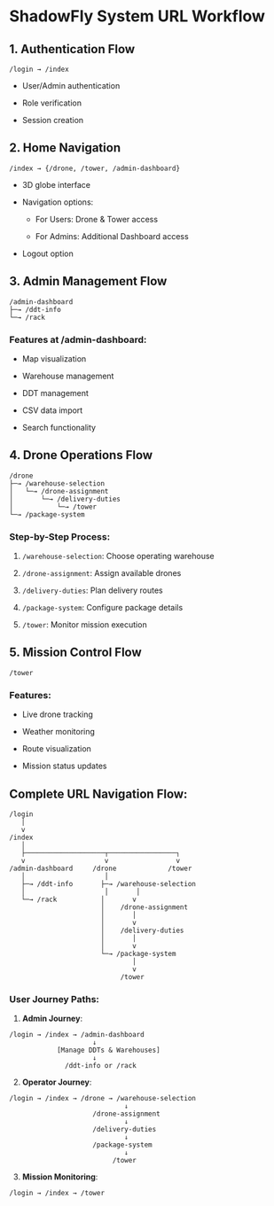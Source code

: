 # ShadowFly System URL Workflow

## 1. Authentication Flow
```
/login → /index
```
- User/Admin authentication

- Role verification

- Session creation

## 2. Home Navigation
```
/index → {/drone, /tower, /admin-dashboard}
```

- 3D globe interface

- Navigation options:

  - For Users: Drone & Tower access
  
  - For Admins: Additional Dashboard access
  
- Logout option

## 3. Admin Management Flow
```
/admin-dashboard
├─→ /ddt-info
└─→ /rack
```
### Features at /admin-dashboard:

- Map visualization

- Warehouse management

- DDT management

- CSV data import

- Search functionality

## 4. Drone Operations Flow
```
/drone
├─→ /warehouse-selection
│   └─→ /drone-assignment
│       └─→ /delivery-duties
│           └─→ /tower
└─→ /package-system
```

### Step-by-Step Process:

1. `/warehouse-selection`: Choose operating warehouse

2. `/drone-assignment`: Assign available drones

3. `/delivery-duties`: Plan delivery routes

4. `/package-system`: Configure package details

5. `/tower`: Monitor mission execution

## 5. Mission Control Flow
```
/tower
```

### Features:

- Live drone tracking

- Weather monitoring

- Route visualization

- Mission status updates

## Complete URL Navigation Flow:
```
/login
   │
   v
/index
   │
   ├────────────────────┬─────────────────┐
   v                    v                 v
/admin-dashboard     /drone             /tower
   │                    │
   ├─→ /ddt-info       ├─→ /warehouse-selection
   │                    │       │
   └─→ /rack           │       v
                       │    /drone-assignment
                       │       │
                       │       v
                       │    /delivery-duties
                       │       │
                       │       v
                       └─→ /package-system
                               │
                               v
                            /tower
```

### User Journey Paths:

1. **Admin Journey**:
```
/login → /index → /admin-dashboard
                     ↓
            [Manage DDTs & Warehouses]
                     ↓
              /ddt-info or /rack
```

2. **Operator Journey**:
```
/login → /index → /drone → /warehouse-selection
                             ↓
                     /drone-assignment
                             ↓
                     /delivery-duties
                             ↓
                     /package-system
                             ↓
                          /tower
```

3. **Mission Monitoring**:
```
/login → /index → /tower
```


